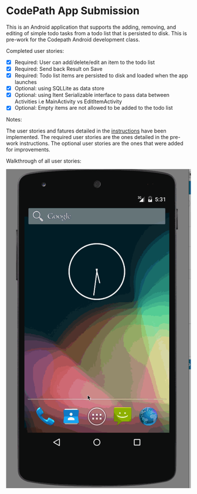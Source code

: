 # CodePath App Submission

This is an Android application that supports the adding, removing, and editing of simple todo tasks from a todo list that is persisted to disk.
This is pre-work for the Codepath Android development class.

Completed user stories:

 * [x] Required: User can add/delete/edit an item to the todo list
 * [x] Required: Send back Result on Save
 * [x] Required: Todo list items are persisted to disk and loaded when the app launches
 * [x] Optional: using SQLLite as data store
 * [x] Optional: using Itent Serializable interface to pass data between Activities i.e MainActivity vs EditItemActivity
 * [x] Optional: Empty items are not allowed to be added to the todo list
 
Notes:

The user stories and fatures detailed in the [instructions](http://courses.codepath.com/snippets/intro_to_android/prework) have been implemented.
The required user stories are the ones detailed in the pre-work instructions. 
The optional user stories are the ones that were added for improvements.

Walkthrough of all user stories:

![Video Walkthrough](video_simpletodo.gif)
